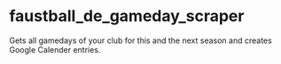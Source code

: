 # faustball_de_gameday_scraper
Gets all gamedays of your club for this and the next season and creates Google Calender entries.
